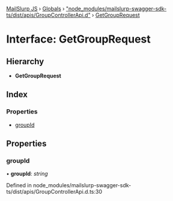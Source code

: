 [MailSlurp JS](../README.md) › [Globals](../globals.md) › ["node_modules/mailslurp-swagger-sdk-ts/dist/apis/GroupControllerApi.d"](../modules/_node_modules_mailslurp_swagger_sdk_ts_dist_apis_groupcontrollerapi_d_.md) › [GetGroupRequest](_node_modules_mailslurp_swagger_sdk_ts_dist_apis_groupcontrollerapi_d_.getgrouprequest.md)

# Interface: GetGroupRequest

## Hierarchy

* **GetGroupRequest**

## Index

### Properties

* [groupId](_node_modules_mailslurp_swagger_sdk_ts_dist_apis_groupcontrollerapi_d_.getgrouprequest.md#groupid)

## Properties

###  groupId

• **groupId**: *string*

Defined in node_modules/mailslurp-swagger-sdk-ts/dist/apis/GroupControllerApi.d.ts:30
